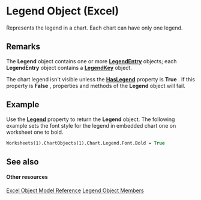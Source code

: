 
# Legend Object (Excel)

Represents the legend in a chart. Each chart can have only one legend.


## Remarks

 The **Legend** object contains one or more **[LegendEntry](ebe8c35c-87b4-11e6-0675-b8bcc8c668a5.md)** objects; each **LegendEntry** object contains a **[LegendKey](2d806a8f-2fed-e6f6-bb76-7339fa692cbb.md)** object.

The chart legend isn't visible unless the  **[HasLegend](e791cc18-03a3-1e60-f064-256cdbd6bd2e.md)** property is **True** . If this property is **False** , properties and methods of the **Legend** object will fail.


## Example

Use the  **[Legend](6396ca0f-63b5-3d4a-4f6b-b4e80a1911b3.md)** property to return the **Legend** object. The following example sets the font style for the legend in embedded chart one on worksheet one to bold.


```vb
Worksheets(1).ChartObjects(1).Chart.Legend.Font.Bold = True
```


## See also


#### Other resources


[Excel Object Model Reference](http://msdn.microsoft.com/library/11ea8598-8a20-92d5-f98b-0da04263bf2c%28Office.15%29.aspx)
[Legend Object Members](3b5e8714-67b8-9b58-f4c6-61f2b763ee00.md)
